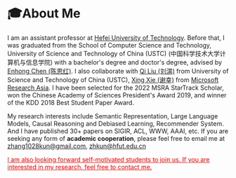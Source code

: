 # 🎓About Me
I am an assistant professor at [Hefei University of Technology](https://www.hfut.edu.cn/). Before that, I was graduated from the School of Computer Science and Technology, University of Science and Technology of China (USTC) (中国科学技术大学计算机与信息学院) with a bachelor's degree and doctor's degree, advised by [Enhong Chen (陈恩红)](http://staff.ustc.edu.cn/~cheneh/). I also collaborate with [Qi Liu (刘淇)](http://staff.ustc.edu.cn/~qiliuql/) from University of Science and Technology of China (USTC),  [Xing Xie (谢幸)](https://www.microsoft.com/en-us/research/people/xingx/) from  [Microsoft Research Asia](https://www.microsoft.com/en-us/research/group/social-computing-beijing/). 
I have been selected for the 2022 MSRA StarTrack Scholar,  won the Chinese Academy of Sciences President's Award 2019, and winner of the KDD 2018 Best Student Paper Award.

My research interests include Semantic Representation, Large Language Models, Causal Reasoning and Debiased Learning, Recommender System. And I have published 30+ papers on SIGIR, ACL, WWW, AAAI, etc. If you are seeking any form of **academic cooperation**, please feel free to email me at [zhang1028kun@gmail.com](mailto:zhang1028kun@gmail.com), [zhkun@hfut.edu.cn](mailto:zhkun@hfut.edu.cn)

<font color=Red><u>I am also looking forward self-motivated students to join us. If you are interested in my research, feel free to contact me.</u></font>
